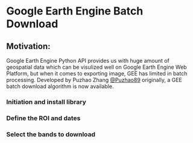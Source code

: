 # Google Earth Engine Batch Download

## Motivation:

Google Earth Engine Python API provides us with huge amount of geospatial data which can be visulized well on Google Earth Engine Web Platform, but when it comes to exporting image, GEE has limited in batch processing. Developed by Puzhao Zhang [@Puzhao89](https://github.com/puzhao89) originally, a GEE batch download algorithm is now available.

### Initiation and install library
### Define the ROI and dates
### Select the bands to download


